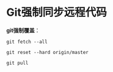 # Git强制同步远程代码

**git强制覆盖**：

```she
git fetch --all
```

~~~shell
git reset --hard origin/master
~~~

~~~shell
git pull
~~~


